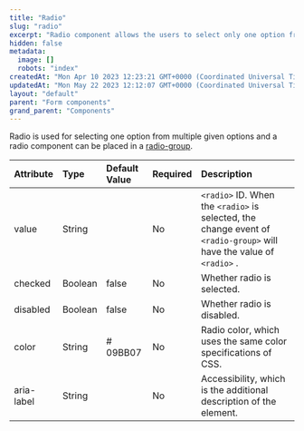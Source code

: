 ```yaml
---
title: "Radio"
slug: "radio"
excerpt: "Radio component allows the users to select only one option from multiple options."
hidden: false
metadata: 
  image: []
  robots: "index"
createdAt: "Mon Apr 10 2023 12:23:21 GMT+0000 (Coordinated Universal Time)"
updatedAt: "Mon May 22 2023 12:12:07 GMT+0000 (Coordinated Universal Time)"
layout: "default"
parent: "Form components"
grand_parent: "Components"
---
```

Radio is used for selecting one option from multiple given options and a radio component can be placed in a [radio-group](doc:radio-group).

| Attribute  | Type    | Default Value | Required | Description                                                                                                          |
| :--------- | :------ | :------------ | :------- | :------------------------------------------------------------------------------------------------------------------- |
| value      | String  |               | No       | `<radio>` ID. When the `<radio>` is selected, the change event of `<radio-group>` will have the value of `<radio>` . |
| checked    | Boolean | false         | No       | Whether radio is selected.                                                                                           |
| disabled   | Boolean | false         | No       | Whether radio is disabled.                                                                                           |
| color      | String  | # 09BB07      | No       | Radio color, which uses the same color specifications of CSS.                                                        |
| aria-label | String  |               | No       | Accessibility, which is the additional description of the element.                                                   |
